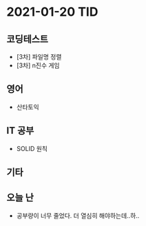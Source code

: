# 2021-01-20 TID

## 코딩테스트

- [3차] 파일명 정렬
- [3차] n진수 게임

## 영어

- 산타토익

## IT 공부

- SOLID 원칙

## 기타

## 오늘 난

- 공부량이 너무 줄었다. 더 열심히 해야하는데..하..
